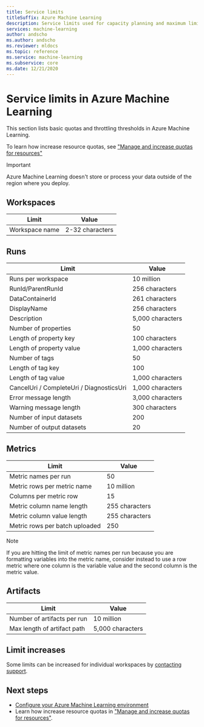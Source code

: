 ```yaml
---
title: Service limits
titleSuffix: Azure Machine Learning
description: Service limits used for capacity planning and maximum limits on requests and responses for Azure Machine Learning.
services: machine-learning
author: andscho
ms.author: andscho
ms.reviewer: mldocs
ms.topic: reference
ms.service: machine-learning
ms.subservice: core
ms.date: 12/21/2020
---
```


# Service limits in Azure Machine Learning

This section lists basic quotas and throttling thresholds in Azure Machine Learning. 

To learn how increase resource quotas, see ["Manage and increase quotas for resources"](how-to-manage-quotas.md)

> [!Important]
> Azure Machine Learning doesn't store or process your data outside of the region where you deploy.
>

## Workspaces
| Limit | Value |
| --- | --- |
| Workspace name | 2-32 characters |

## Runs
| Limit | Value |
| --- | --- |
| Runs per workspace | 10 million |
| RunId/ParentRunId | 256 characters |
| DataContainerId | 261 characters |
| DisplayName |256 characters|
| Description |5,000 characters|
| Number of properties |50 |
| Length of property key |100 characters |
| Length of property value |1,000 characters |
| Number of tags |50 |
| Length of tag key |100 |
| Length of tag value |1,000 characters |
| CancelUri / CompleteUri / DiagnosticsUri |1,000 characters |
| Error message length |3,000 characters |
| Warning message length |300 characters |
| Number of input datasets |200 |
| Number of output datasets |20 |


## Metrics
| Limit | Value |
| --- | --- |
| Metric names per run |50|
| Metric rows per metric name |10 million|
| Columns per metric row |15|
| Metric column name length |255 characters |
| Metric column value length |255 characters |
| Metric rows per batch uploaded | 250 |

> [!NOTE]
> If you are hitting the limit of metric names per run because you are formatting variables into the metric name, consider instead to use a row metric where one column is the variable value and the second column is the metric value.

## Artifacts

| Limit | Value |
| --- | --- |
| Number of artifacts per run |10 million|
| Max length of artifact path |5,000 characters |

## Limit increases

Some limits can be increased for individual workspaces by [contacting support](https://ms.portal.azure.com/#blade/Microsoft_Azure_Support/HelpAndSupportBlade/newsupportrequest/). 

## Next steps

- [Configure your Azure Machine Learning environment](how-to-configure-environment.md)
- Learn how increase resource quotas in ["Manage and increase quotas for resources"](how-to-manage-quotas.md).

